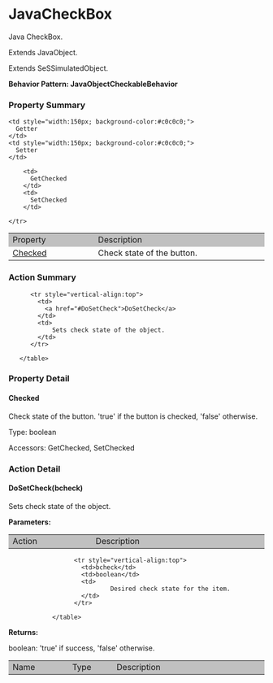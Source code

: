

# JavaCheckBox

Java CheckBox.
 
Extends <link displaytype="text" defaultstyle="true" type="topiclink" href="JavaObject" styleclass="Normal" translate="true">JavaObject</link>.

Extends SeSSimulatedObject.






**Behavior Pattern: JavaObjectCheckableBehavior**


<!-- ============================== property summary ========================== -->

	

### Property Summary

<table styleclass="Default" style="cell-padding:2px; border-width:0px; border-spacing:0px; border-collapse:collapse; cell-border-width:1px; border-color:#c0c0c0; border-style:solid;">
  <tr style="vertical-align:top">
    <td  style="width:200px; background-color:#c0c0c0;">
      Property
    </td>
    <td style="width:450px; background-color:#c0c0c0;">
      Description
    </td>

    <td style="width:150px; background-color:#c0c0c0;">
      Getter
    </td>
    <td style="width:150px; background-color:#c0c0c0;">
      Setter
    </td>

  </tr>

  <tr style="vertical-align:top">
		<td>
      <a href="#Checked">Checked</a>
		</td>
		<td>
			Check state of the button.
		</td>
		
		<td>
		  GetChecked
		</td>
		<td>
		  SetChecked
		</td>
		
	</tr>

</table>


	
<!-- ============================== action summary ========================== -->
	
	
	
### Action Summary

<table styleclass="Default" style="cell-padding:2px; border-width:0px; border-spacing:0px; border-collapse:collapse; cell-border-width:1px; border-color:#c0c0c0; border-style:solid;">
		  <tr style="vertical-align:top">
			<td  style="width:200px; background-color:#c0c0c0;">
			  Action
			</td>
			<td style="width:450px; background-color:#c0c0c0;">
			  Description
			</td>
		  </tr>
		 
		  <tr style="vertical-align:top">
			<td>
			  <a href="#DoSetCheck">DoSetCheck</a>
			</td>
			<td>
				Sets check state of the object.
			</td>
		  </tr>
		
	   </table>
	
	

<!-- ============================== property detail ========================== -->
	
### Property Detail
		
<a name="Checked"></a>
#### Checked


Check state of the button. 'true' if the button is checked, 'false' otherwise.

			
	
			
Type: boolean
			
			
Accessors: GetChecked, SetChecked
			
		
	
	
<!-- ============================== action detail ========================== -->
	
### Action Detail
		
<a name="DoSetCheck"></a>    
#### DoSetCheck(bcheck)

Sets check state of the object.

			
**Parameters:**

<table styleclass="Default" style="cell-padding:2px; border-width:0px; border-spacing:0px; border-collapse:collapse; cell-border-width:1px; border-color:#c0c0c0; border-style:solid;">
  <tr style="vertical-align:top">
	<td style="width:150px; background-color:#c0c0c0;">
	  Name
	</td>
	<td style="width:100px; background-color:#c0c0c0;">
	  Type
	</td>
	<td style="width:450px; background-color:#c0c0c0;">
	  Description
	</td>
  </tr>
				  
					  <tr style="vertical-align:top">
						<td>bcheck</td>
						<td>boolean</td>
						<td>
								Desired check state for the item.
						</td>
					  </tr>
				  
				</table>
			
			
**Returns:**
				
boolean: 'true' if success, 'false' otherwise.
				
			
			
		
		



